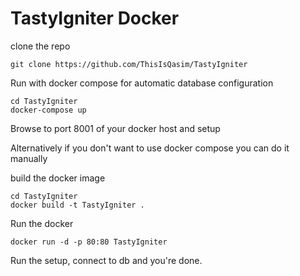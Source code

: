 # TastyIgniter Docker

clone the repo

    git clone https://github.com/ThisIsQasim/TastyIgniter

Run with docker compose for automatic database configuration

    cd TastyIgniter
    docker-compose up
    
Browse to port 8001 of your docker host and setup


Alternatively if you don't want to use docker compose you can do it manually

build the docker image

    cd TastyIgniter
    docker build -t TastyIgniter .
    
Run the docker

    docker run -d -p 80:80 TastyIgniter
    
Run the setup, connect to db and you're done.
